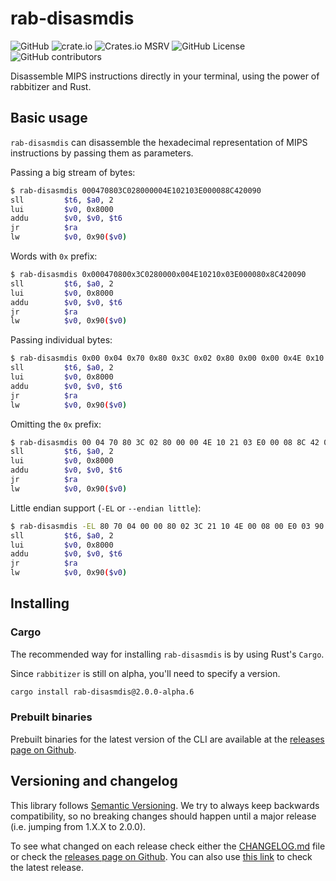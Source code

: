 # rab-disasmdis

![GitHub](https://img.shields.io/github/license/Decompollaborate/rabbitizer)
![crate.io](https://img.shields.io/crates/dv/rab-disasmdis)
![Crates.io MSRV](https://img.shields.io/crates/msrv/rab-disasmdis)
![GitHub License](https://img.shields.io/github/license/Decompollaborate/rabbitizer)
![GitHub contributors](https://img.shields.io/github/contributors/Decompollaborate/rabbitizer?logo=purple)

Disassemble MIPS instructions directly in your terminal, using the power of
rabbitizer and Rust.

## Basic usage

`rab-disasmdis` can disassemble the hexadecimal representation of MIPS
instructions by passing them as parameters.

Passing a big stream of bytes:

```bash
$ rab-disasmdis 000470803C028000004E102103E000088C420090
sll         $t6, $a0, 2
lui         $v0, 0x8000
addu        $v0, $v0, $t6
jr          $ra
lw          $v0, 0x90($v0)
```

Words with `0x` prefix:

```bash
$ rab-disasmdis 0x000470800x3C0280000x004E10210x03E000080x8C420090
sll         $t6, $a0, 2
lui         $v0, 0x8000
addu        $v0, $v0, $t6
jr          $ra
lw          $v0, 0x90($v0)
```

Passing individual bytes:

```bash
$ rab-disasmdis 0x00 0x04 0x70 0x80 0x3C 0x02 0x80 0x00 0x00 0x4E 0x10 0x21 0x03 0xE0 0x00 0x08 0x8C 0x42 0x00 0x90
sll         $t6, $a0, 2
lui         $v0, 0x8000
addu        $v0, $v0, $t6
jr          $ra
lw          $v0, 0x90($v0)
```

Omitting the `0x` prefix:

```bash
$ rab-disasmdis 00 04 70 80 3C 02 80 00 00 4E 10 21 03 E0 00 08 8C 42 00 90
sll         $t6, $a0, 2
lui         $v0, 0x8000
addu        $v0, $v0, $t6
jr          $ra
lw          $v0, 0x90($v0)
```

Little endian support (`-EL` or `--endian little`):

```bash
$ rab-disasmdis -EL 80 70 04 00 00 80 02 3C 21 10 4E 00 08 00 E0 03 90 00 42 8C
sll         $t6, $a0, 2
lui         $v0, 0x8000
addu        $v0, $v0, $t6
jr          $ra
lw          $v0, 0x90($v0)
```

## Installing

### Cargo

The recommended way for installing `rab-disasmdis` is by using Rust's `Cargo`.

Since `rabbitizer` is still on alpha, you'll need to specify a version.

```bash
cargo install rab-disasmdis@2.0.0-alpha.6
```

### Prebuilt binaries

Prebuilt binaries for the latest version of the CLI are available at the
[releases page on Github](https://github.com/Decompollaborate/rabbitizer/releases).
<!--
TODO change this link to
https://github.com/Decompollaborate/rabbitizer/releases/latest
when we do the first stable release
-->

## Versioning and changelog

This library follows [Semantic Versioning](https://semver.org/spec/v2.0.0.html).
We try to always keep backwards compatibility, so no breaking changes should
happen until a major release (i.e. jumping from 1.X.X to 2.0.0).

<!--
TODO change this link when we do the first stable release
-->
To see what changed on each release check either the
[CHANGELOG.md](https://github.com/Decompollaborate/rabbitizer/blob/%F0%9F%A6%80/CHANGELOG.md)
file or check the [releases page on Github](https://github.com/Decompollaborate/rabbitizer/releases).
You can also use [this link](https://github.com/Decompollaborate/rabbitizer/releases/latest)
to check the latest release.
